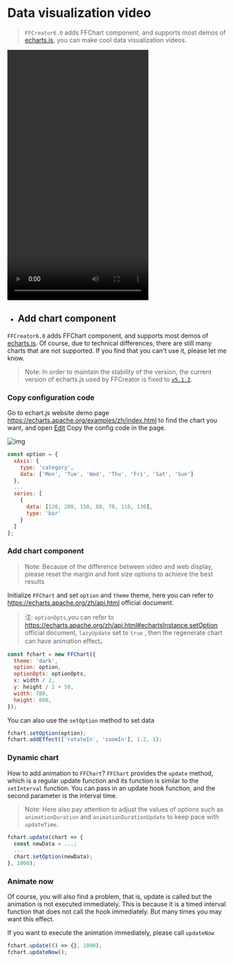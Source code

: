 # Data visualization video

> `FFCreator6.0` adds FFChart component, and supports most demos of [echarts.js](https://echarts.apache.org), you can make cool data visualization videos.

<video controls="controls" width="320" height="568" >
  <source type="video/mp4" src="./_media/video/wonder/chart.mp4"></source>
</video>

- ## Add chart component

`FFCreator6.0` adds FFChart component, and supports most demos of [echarts.js](https://echarts.apache.org). Of course, due to technical differences, there are still many charts that are not supported. If you find that you can't use it, please let me know.

> Note: In order to maintain the stability of the version, the current version of echarts.js used by FFCreator is fixed to [`v5.1.2`](https://www.npmjs.com/package/echarts/v/5.1.2).

### Copy configuration code

Go to echart.js website demo page https://echarts.apache.org/examples/zh/index.html to find the chart you want, and open [Edit](https://echarts.apache.org/examples/) Copy the config code in the page.

![img](../_media/imgs/chart.jpg)

```javascript
const option = {
  xAxis: {
    type: 'category',
    data: ['Mon', 'Tue', 'Wed', 'Thu', 'Fri', 'Sat', 'Sun']
  },
  ...
  series: [
    {
      data: [120, 200, 150, 80, 70, 110, 130],
      type: 'bar'
    }
  ]
};
```

### Add chart component

> Note: Because of the difference between video and web display, please reset the margin and font size options to achieve the best results

Initialize `FFChart` and set `option` and `theme` theme, here you can refer to https://echarts.apache.org/zh/api.html official document.

> 注: `optionOpts`,you can refer to https://echarts.apache.org/zh/api.html#echartsInstance.setOption official document, `lazyUpdate` set to `true` , then the regenerate chart can have animation effect。

```javascript
const fchart = new FFChart({
  theme: 'dark',
  option: option,
  optionOpts: optionOpts,
  x: width / 2,
  y: height / 2 + 50,
  width: 700,
  height: 600,
});
```

You can also use the `setOption` method to set data

```javascript
fchart.setOption(option);
fchart.addEffect(['rotateIn', 'zoomIn'], 1.2, 1);
```

### Dynamic chart

How to add animation to `FFChart`? `FFChart` provides the `update` method, which is a regular update function and its function is similar to the `setInterval` function. You can pass in an update hook function, and the second parameter is the interval time.

> Note: Here also pay attention to adjust the values of options such as `animationDuration` and `animationDurationUpdate` to keep pace with `updateTime`.

```javascript
fchart.update(chart => {
  const newData = ...;
  ...
  chart.setOption(newData);
}, 1000);
```

### Animate now

Of course, you will also find a problem, that is, update is called but the animation is not executed immediately. This is because it is a timed interval function that does not call the hook immediately. But many times you may want this effect.

If you want to execute the animation immediately, please call `updateNow`

```javascript
fchart.update(() => {}, 1000);
fchart.updateNow();
```
